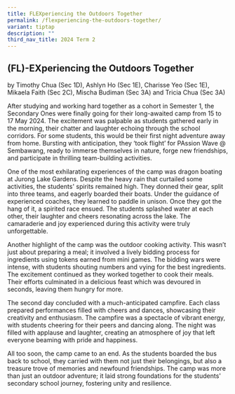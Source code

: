 ```yaml
---
title: FLEXperiencing the Outdoors Together
permalink: /flexperiencing-the-outdoors-together/
variant: tiptap
description: ""
third_nav_title: 2024 Term 2
---
```

<h2>(FL)-EXperiencing the Outdoors Together</h2>
<p></p>
<p>by Timothy Chua (Sec 1D), Ashlyn Ho (Sec 1E), Charisse Yeo (Sec 1E), Mikaela
Faith (Sec 2C), Mischa Budiman (Sec 3A) and Tricia Chua (Sec 3A)</p>
<p>After studying and working hard together as a cohort in Semester 1, the
Secondary Ones were finally going for their long-awaited camp from 15 to
17 May 2024. The excitement was palpable as students gathered early in
the morning, their chatter and laughter echoing through the school corridors.
For some students, this would be their first night adventure away from
home. Bursting with anticipation, they ‘took flight’ for PAssion Wave @
Sembawang, ready to immerse themselves in nature, forge new friendships,
and participate in thrilling team-building activities.</p>
<p>One of the most exhilarating experiences of the camp was dragon boating
at Jurong Lake Gardens. Despite the heavy rain that curtailed some activities,
the students' spirits remained high. They donned their gear, split into
three teams, and eagerly boarded their boats. Under the guidance of experienced
coaches, they learned to paddle in unison. Once they got the hang of it,
a spirited race ensued. The students splashed water at each other, their
laughter and cheers resonating across the lake. The camaraderie and joy
experienced during this activity were truly unforgettable.</p>
<p>Another highlight of the camp was the outdoor cooking activity. This wasn’t
just about preparing a meal; it involved a lively bidding process for ingredients
using tokens earned from mini games. The bidding wars were intense, with
students shouting numbers and vying for the best ingredients. The excitement
continued as they worked together to cook their meals. Their efforts culminated
in a delicious feast which was devoured in seconds, leaving them hungry
for more.</p>
<p>The second day concluded with a much-anticipated campfire. Each class
prepared performances filled with cheers and dances, showcasing their creativity
and enthusiasm. The campfire was a spectacle of vibrant energy, with students
cheering for their peers and dancing along. The night was filled with applause
and laughter, creating an atmosphere of joy that left everyone beaming
with pride and happiness.</p>
<p>All too soon, the camp came to an end. As the students boarded the bus
back to school, they carried with them not just their belongings, but also
a treasure trove of memories and newfound friendships. The camp was more
than just an outdoor adventure; it laid strong foundations for the students'
secondary school journey, fostering unity and resilience.</p>